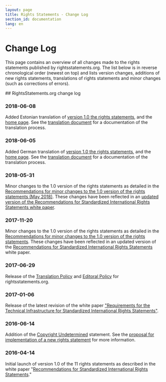 ```yaml
---
layout: page
title: Rights Statements - Change Log
section_id: documentation
lang: en
---
```


# Change Log

This page contains an overview of all changes made to the rights statements published by rightsstatements.org. The list below is in reverse chronological order (newest on top) and lists version changes, additions of new rights statements, translations of rights statements and minor changes (such as corrections of errors).

<div class="box">
## RightsStatements.org change log

### 2018-06-08

Added Estonian translation of [version 1.0 the rights statements](http://rightsstatements.org/page/1.0/?language=et), and the [home page](http://rightsstatements.org/et/). See the [translation document](/files/180606RS_1.0_translation_EE_approved.pdf) for a documentation of the translation process. 

### 2018-06-05 

Added German translation of [version 1.0 the rights statements](http://rightsstatements.org/page/1.0/?language=de), and the [home page](http://rightsstatements.org/de/). See the [translation document](/files/180531RS_1.0_translation_DE_approved.pdf) for a documentation of the translation process.   

### 2018-05-31

Minor changes to the 1.0 version of the rights statements as detailed in the [Recommendations for minor changes to the 1.0 version of the rights statements (May 2018)](/files/180524minor_changes_to_v1.0.pdf). These changes have been reflected in an [updated version of the Recommendations for Standardized International Rights Statements white paper](/files/180531recommendations_for_standardized_international_rights_statements_v1.2.2.pdf).

### 2017-11-20

Minor changes to the 1.0 version of the rights statements as detailed in the [Recommendations for minor changes to the 1.0 version of the rights statements](/files/170907recommendations_for_minor_update.pdf). These changes have been reflected in an updated version of the [Recommendations for Standardized International Rights Statements](/files/171116recommendations_for_standardized_international_rights_statements_v1.2.pdf) white paper.

### 2017-06-29

Release of the [Translation Policy](/en/documentation/translation-policy/) and [Editoral Policy](/en/documentation/editorial-policy) for rightsstatements.org.

### 2017-01-06

Release of the latest revision of the white paper ["Requirements for the Technical Infrastructure for Standardized International Rights Statements"](/files/170106requirements_for_the_technical_infrastructure_for_standardized_international_rights_statements_v1.2.pdf).

### 2016-06-14

Addition of the [Copyright Undetermined](http://rightsstatements.org/vocab/UND/1.0/) statement. See the [proposal for implementation of a new rights statement](/files/160611proposal_for_implementation_UND.pdf) for more information.

### 2016-04-14

Initial launch of version 1.0 of the 11 rights statements as described in the white paper "[Recommendations for Standardized International Rights Statements](/files/160208recommendations_for_standardized_international_rights_statements_v1.1.pdf)."

</div>
